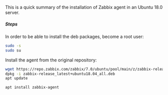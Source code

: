 
This is a quick summary of the installation of Zabbix agent in an Ubuntu 18.0 server. 


##### Steps

In order to be able to install the deb packages, become a root user: 

```bash
sudo -s 
sudo su
```

Install the agent from the original repository: 

```bash
wget https://repo.zabbix.com/zabbix/7.0/ubuntu/pool/main/z/zabbix-release/zabbix-release_latest+ubuntu18.04_all.deb
dpkg -i zabbix-release_latest+ubuntu18.04_all.deb
apt update

apt install zabbix-agent
```
